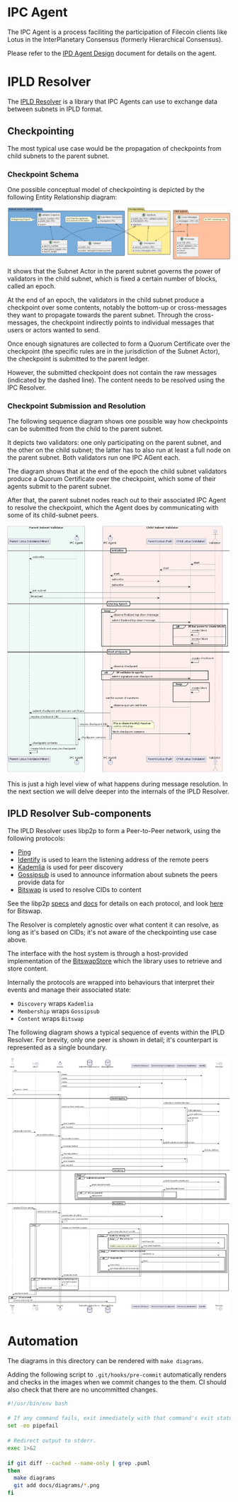 # IPC Agent

The IPC Agent is a process faciliting the participation of Filecoin clients like Lotus in the InterPlanetary Consensus (formerly Hierarchical Consensus).

Please refer to the [IPD Agent Design](https://docs.google.com/document/d/14lkRRv6MQYnuEfp2GoGngdD8Q5YgfE38D8HTZWKgKf4) document for details on the agent.


# IPLD Resolver

The [IPLD Resolver](../ipld/resolver) is a library that IPC Agents can use to exchange data between subnets in IPLD format.

## Checkpointing

The most typical use case would be the propagation of checkpoints from child subnets to the parent subnet.

### Checkpoint Schema

One possible conceptual model of checkpointing is depicted by the following Entity Relationship diagram:

![Checkpoint Schema](diagrams/checkpoint_schema.png)

It shows that the Subnet Actor in the parent subnet governs the power of validators in the child subnet, which is fixed a certain number of blocks, called an epoch.

At the end of an epoch, the validators in the child subnet produce a checkpoint over some contents, notably the bottom-up or cross-messages they want to propagate towards the parent subnet. Through the cross-messages, the checkpoint indirectly points to individual messages that users or actors wanted to send.

Once enough signatures are collected to form a Quorum Certificate over the checkpoint (the specific rules are in the jurisdiction of the Subnet Actor), the checkpoint is submitted to the parent ledger.

However, the submitted checkpoint does not contain the raw messages (indicated by the dashed line). The content needs to be resolved using the IPC Resolver.

### Checkpoint Submission and Resolution

The following sequence diagram shows one possible way how checkpoints can be submitted from the child to the parent subnet.

It depicts two validators: one only participating on the parent subnet, and the other on the child subnet; the latter has to also run at least a full node on the parent subnet. Both validators run one IPC AGent each.

The diagram shows that at the end of the epoch the child subnet validators produce a Quorum Certificate over the checkpoint, which some of their agents submit to the parent subnet.

After that, the parent subnet nodes reach out to their associated IPC Agent to resolve the checkpoint, which the Agent does by communicating with some of its child-subnet peers.

![Checkpoint Submission](diagrams/checkpoint_submission.png)

This is just a high level view of what happens during message resolution. In the next section we will delve deeper into the internals of the IPLD Resolver.


## IPLD Resolver Sub-components

The IPLD Resolver uses libp2p to form a Peer-to-Peer network, using the following protocols:
* [Ping](https://github.com/libp2p/rust-libp2p/tree/v0.50.1/protocols/ping)
* [Identify](https://github.com/libp2p/rust-libp2p/tree/v0.50.1/protocols/ping) is used to learn the listening address of the remote peers
* [Kademlia](https://github.com/libp2p/rust-libp2p/tree/v0.50.1/protocols/kad) is used for peer discovery
* [Gossipsub](https://github.com/libp2p/rust-libp2p/tree/v0.50.1/protocols/gossipsub) is used to announce information about subnets the peers provide data for
* [Bitswap](https://github.com/ipfs-rust/libp2p-bitswap) is used to resolve CIDs to content

See the libp2p [specs](https://github.com/libp2p/specs) and [docs](https://docs.libp2p.io/concepts/fundamentals/protocols/) for details on each protocol, and look [here](https://docs.ipfs.tech/concepts/bitswap/) for Bitswap.

The Resolver is completely agnostic over what content it can resolve, as long as it's based on CIDs; it's not aware of the checkpointing use case above.

The interface with the host system is through a host-provided implementation of the [BitswapStore](https://github.com/ipfs-rust/libp2p-bitswap/blob/7dd9cececda3e4a8f6e14c200a4b457159d8db33/src/behaviour.rs#L55) which the library uses to retrieve and store content.

Internally the protocols are wrapped into behaviours that interpret their events and manage their associated state:
* `Discovery` wraps `Kademlia`
* `Membership` wraps `Gossipsub`
* `Content` wraps `Bitswap`

The following diagram shows a typical sequence of events within the IPLD Resolver. For brevity, only one peer is shown in detail; it's counterpart is represented as a single boundary.

![IPLD Resolver](diagrams/ipld_resolver.png)

# Automation

The diagrams in this directory can be rendered with `make diagrams`.

Adding the following script to `.git/hooks/pre-commit` automatically renders and checks in the images when we commit changes to the them. CI should also check that there are no uncommitted changes.

```bash
#!/usr/bin/env bash

# If any command fails, exit immediately with that command's exit status
set -eo pipefail

# Redirect output to stderr.
exec 1>&2

if git diff --cached --name-only | grep .puml
then
  make diagrams
  git add docs/diagrams/*.png
fi
```
